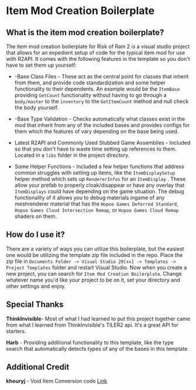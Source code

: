# Item Mod Creation Boilerplate
## What is the item mod creation boilerplate?
The item mod creation boilerplate for Risk of Rain 2 is a visual studio project that allows for an expedient setup of code for the typical item mod for use with R2API. It comes with the following features in the template so you don't have to set them up yourself:

 - -Base Class Files - These act as the central point for classes that inherit from them, and provide code standardization and some helper functionality to their dependents. An example would be the `ItemBase` providing `GetCount` functionality without having to go through a `body/master` to the `inventory` to the `GetItemCount` method and null check the body yourself.

- -Base Type Validation - Checks automatically what classes exist in the mod that inherit from any of the included bases and provides configs for them which the features of vary depending on the base being used.

- Latest R2API and Commonly Used Stubbed Game Assemblies - Included so that you don't have to waste time setting up references to them. Located in a `libs` folder in the project directory.

- Some Helper Functions - Included a few helper functions that address common struggles with setting up items, like the `ItemDisplaySetup` helper method which sets up `RendererInfos` for an `ItemDisplay` . These allow your prefab to properly cloak/disappear or have any overlay that `ItemDisplays` could have depending on the game situation. The debug functionality of it allows you to debug materials ingame of any meshrenderer material that has the `Hopoo Games Deferred Standard`, `Hopoo Games Cloud Intersection Remap`, or `Hopoo Games Cloud Remap` shaders on them.

## How do I use it?
There are a variety of ways you can utilize this boilerplate, but the easiest one would be utilizing the template zip file included in the repo. Place the zip file in `Documents Folder -> Visual Studio 20[xx] -> Templates -> Project Templates` folder and restart Visual Studio. Now when you create a new project, you can search for `Item Mod Creation Boilerplate`. Change whatever name you'd like your project to be on it, set your directory and other settings and enjoy. 


## Special Thanks

**ThinkInvisible**- Most of what I had learned to put this project together came from what I learned from ThinkInvisible's TILER2 api. It's a great API for starters.

**Harb** - Providing additional functionality to this template, like the type search that automatically detects types of any of the bases in this template.

## Additional Credit

**khouryj** - Void Item Conversion code [Link](https://risk-of-thunder.github.io/R2Wiki/Mod-Creation/Assets/Void-Items/)